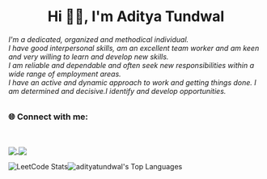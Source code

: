 <h1 align="center"> Hi 👋🏻, I'm Aditya Tundwal </br>
</h1>

<h6>
I'm a dedicated, organized and methodical individual. </br>
I have good interpersonal skills, am an excellent team worker and am keen and very willing to learn and develop new skills.</br> I am reliable and dependable and often seek new responsibilities within a wide range of employment areas.</br> I have an active and dynamic approach to work and getting things done. I am determined and decisive.I identify and develop opportunities.
</h6>

<h3> 🌐 Connect with me: <br></h3> 
<p align="center">
<a href="mailto:aditya_tundwal_@outlook.com" target="outlook"><img alt="" src="https://img.shields.io/badge/Microsoft%20Outlook-0078D4.svg?style=for-the-badge&logo=Microsoft-Outlook&logoColor=white" /></a>
<a  href="mailto:adityatundwal1998@gmail.com" target="gmail"><img alt="" src="https://img.shields.io/badge/Gmail-EA4335.svg?style=for-the-badge&logo=Gmail&logoColor=white" /></a>
<a href="https://www.linkedin.com/in/adityatundwal" target="_blank"><img alt="" src="https://img.shields.io/badge/LinkedIn-000?logo=linkedin&logoColor=0A66C2&style=for-the-badge" style="vertical-align:center" /></a>
<a href="https://leetcode.com/adityatundwal/" target="_blank"><img alt="" src="https://img.shields.io/badge/LeetCode-FFA116.svg?style=for-the-badge&logo=LeetCode&logoColor=white" style="vertical-align:center" /></a>
<a href="https://github.com/adityatundwal" target="_blank"><img alt="" src="https://img.shields.io/badge/GitHub-181717.svg?style=for-the-badge&logo=GitHub&logoColor=white" style="vertical-align:center" /></a>
 <a href = "https://twitter.com/tundwal_aditya" target = "_blank"><img alt ="" src="https://img.shields.io/badge/Twitter-%231DA1F2.svg?style=for-the-badge&logo=Twitter&logoColor=white" style="vertical-align:center"/></a>
</p>







<a href="https://github.com/adityatundwal/github-readme-stats">
  <img align="center" src="https://github-readme-stats.vercel.app/api?username=adityatundwal&theme=algolia&show_icons=true&hide_border=true&count_private=true" />
</a>
<a href="https://github.com/adityatundwal/adityatundwal.github.io">
  <img align="center" src="https://github-readme-streak-stats.herokuapp.com/?user=adityatundwal&theme=algolia&hide_border=true" />
</a>



![LeetCode Stats](https://leetcode.card.workers.dev/adityatundwal?theme=dark&font=baloo&extension=null)![adityatundwal's Top Languages](https://github-readme-stats.vercel.app/api/top-langs/?username=adityatundwal&theme=algolia&show_icons=true&hide_border=true&layout=compact)




